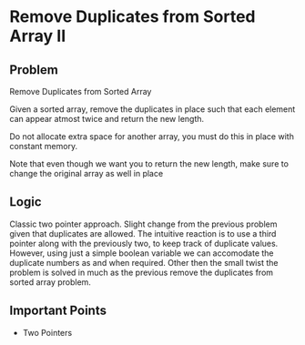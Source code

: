 # Remove Duplicates from Sorted Array II

## Problem

Remove Duplicates from Sorted Array

Given a sorted array, remove the duplicates in place such that each element can appear atmost twice and return the new length.

Do not allocate extra space for another array, you must do this in place with constant memory.

Note that even though we want you to return the new length, make sure to change the original array as well in place

## Logic

Classic two pointer approach. Slight change from the previous problem given that duplicates are allowed. The intuitive reaction is to use a third pointer along with the previously two, to keep track of duplicate values. However, using just a simple boolean variable we can accomodate the duplicate numbers as and when required. Other then the small twist the problem is solved in much as the previous remove the duplicates from sorted array problem.

## Important Points

- Two Pointers
